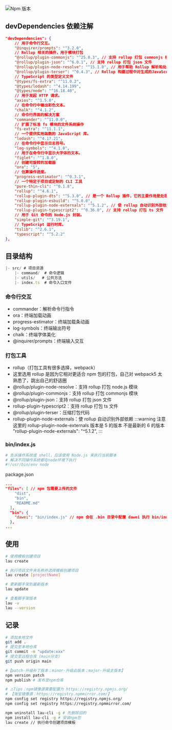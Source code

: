 ![Npm 版本](https://img.shields.io/badge/lau-cli_v0.0.1-green)

## devDependencies 依赖注解

```json
"devDependencies": {
    // 用于命令行交互。
    "@inquirer/prompts": "^3.2.0",
    // Rollup 相关的插件，用于模块打包
    "@rollup/plugin-commonjs": "^25.0.3", // 支持 rollup 打包 commonjs 模块
    "@rollup/plugin-json": "^6.0.1", // 支持 rollup 打包 json 文件
    "@rollup/plugin-node-resolve": "^15.1.0", // 用于帮助 Rollup 解析和处理 Node.js 模块（Node.js 的 CommonJS 模块规范）
    "@rollup/plugin-terser": "^0.4.3", // Rollup 构建过程中对生成的JavaScript 代码进行压缩和混淆，以减小最终输出文件的体积。
    // TypeScript 的类型定义文件
    "@types/fs-extra": "^11.0.2",
    "@types/lodash": "^4.14.199",
    "@types/node": "^16.18.40",
    // 用于发起 HTTP 请求。
    "axios": "^1.5.0",
    // 在命令行中输出彩色文本。
    "chalk": "^4.1.2",
    // 命令行界面的解决方案
    "commander": "^11.0.0",
    // 扩展了标准 fs 模块的文件系统操作
    "fs-extra": "^11.1.1",
    // 一个提供实用函数的 JavaScript 库。
    "lodash": "^4.17.21",
    // 在命令行中显示日志符号。
    "log-symbols": "^4.1.0",
    // 用于在命令行中显示大字体的文本。
    "figlet": "^1.8.0",
    // 创建可旋转的加载器
    "ora": "5",
    // 估算操作进度。
    "progress-estimator": "^0.3.1",
    // 一个特定于项目或定制的 CLI 工具
    "pure-thin-cli": "^0.1.8",
    "rollup": "^4.6.1",
    "rollup-plugin-dts": "^5.3.0", // 是一个 Rollup 插件，它的主要作用是处理 TypeScript 的声明文件（.d.ts 文件）
    "rollup-plugin-esbuild": "^5.0.0",
    "rollup-plugin-node-externals": "^5.1.2", // 使 rollup 自动识别外部依赖
    "rollup-plugin-typescript2": "^0.36.0", // 支持 rollup 打包 ts 文件
    // 用于 Git 命令的 Node.js 封装。
    "simple-git": "^3.19.1",
    // TypeScript 运行时库。
    "tslib": "^2.6.1",
    "typescript": "^5.2.2"
},
```

## 目录结构

```js
|- src/ # 项目资源
    |- command/  # 命令逻辑
    |- utils/   # 公共方法
    |- index.ts  # 命令入口文件
```

### 命令行交互

- commander：解析命令行指令
- ora：终端加载动画
- progress-estimator：终端加载条动画
- log-symbols：终端输出符号
- chalk：终端字体美化
- @inquirer/prompts：终端输入交互

### 打包工具

- rollup（打包工具有很多选择，webpack）
- 这里选用 rollup 是因为它相对更适合 npm 包的打包，自己对 webpack5 太熟悉了，跳出自己的舒适圈
- @rollup/plugin-node-resolve：支持 rollup 打包 node.js 模块
- @rollup/plugin-commonjs：支持 rollup 打包 commonjs 模块
- @rollup/plugin-json：支持 rollup 打包 json 文件
- rollup-plugin-typescript2：支持 rollup 打包 ts 文件
- @rollup/plugin-terser：压缩打包代码
- rollup-plugin-node-externals：使 rollup 自动识别外部依赖
  :::warning
  注意这里的 rollup-plugin-node-externals 版本是 5 的版本 不是最新的 6 的版本
  "rollup-plugin-node-externals": "^5.1.2",
  :::

### bin/index.js

```bash
# 告诉操作系统或 shell，应该使用 Node.js 来执行当前脚本
# 解决不同操作系统都在node环境下执行
#!/usr/bin/env node
```

package.json

```json
...
"files": [ // npm 包需要上传的文件
    "dist",
    "bin",
    "README.md"
  ],
  "bin": {
    "dawei": "bin/index.js" // npm 会在 .bin 目录中配置 dawei 执行 bin/index.js
  },
...
```

## 使用

```bash
# 使用模板创建项目
lau create

# 执行项目文件夹名称并选择模板创建项目
lau create [projectName]

# 更新脚手架到最新版本
lau update

# 查看脚手架版本
lau -v
lau --version
```

## 记录

```bash
# 添加本地文件
git add .
# 提交至本地仓库
git commit -m "update:xxx"
# 提交至远程仓库 (main分支)
git push origin main

#【patch-升级补丁版本；minor-升级此版本；major-升级主版本】
npm version patch
npm publish # 发布至npm仓库

# ⚠️Tips：npm镜像源需要配置为 https://registry.npmjs.org/
# 【淘宝镜像源：https://registry.npmmirror.com/】
npm config set registry https://registry.npmjs.org/
npm config set registry https://registry.npmmirror.com/

npm uninstall lau-cli -g # 先删除旧的
npm install lau-cli -g # 安装npm包
lau create // 执行命令创建项目模板

```
